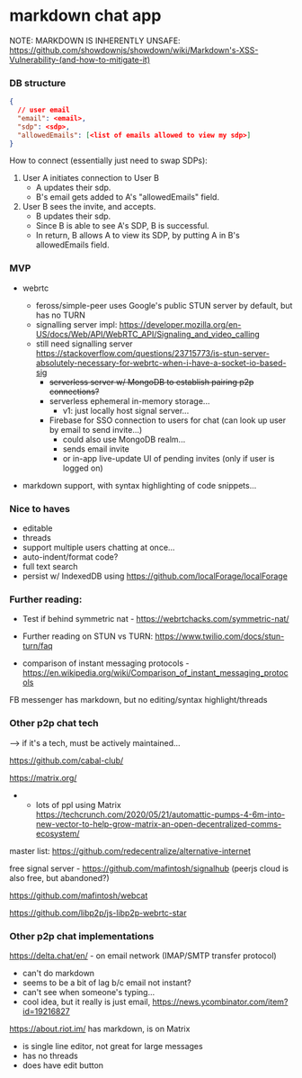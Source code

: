# markdown chat app

NOTE: MARKDOWN IS INHERENTLY UNSAFE:
https://github.com/showdownjs/showdown/wiki/Markdown's-XSS-Vulnerability-(and-how-to-mitigate-it)

### DB structure

```json
{
  // user email
  "email": <email>,
  "sdp": <sdp>,
  "allowedEmails": [<list of emails allowed to view my sdp>]
}
```

How to connect (essentially just need to swap SDPs):

1. User A initiates connection to User B
   - A updates their sdp.
   - B's email gets added to A's "allowedEmails" field.
2. User B sees the invite, and accepts.
   - B updates their sdp.
   - Since B is able to see A's SDP, B is successful.
   - In return, B allows A to view its SDP, by putting A in B's allowedEmails field.

### MVP

- webrtc

  - feross/simple-peer uses Google's public STUN server by default, but has no TURN
  - signalling server impl: https://developer.mozilla.org/en-US/docs/Web/API/WebRTC_API/Signaling_and_video_calling
  - still need signalling server https://stackoverflow.com/questions/23715773/is-stun-server-absolutely-necessary-for-webrtc-when-i-have-a-socket-io-based-sig
    - ~~serverless server w/ MongoDB to establish pairing p2p connections?~~
    - serverless ephemeral in-memory storage...
      - v1: just locally host signal server...
    - Firebase for SSO connection to users for chat (can look up user by email to send invite...)
      - could also use MongoDB realm...
      - sends email invite
      - or in-app live-update UI of pending invites (only if user is logged on)

- markdown support, with syntax highlighting of code snippets...

### Nice to haves

- editable
- threads
- support multiple users chatting at once...
- auto-indent/format code?
- full text search
- persist w/ IndexedDB using https://github.com/localForage/localForage

### Further reading:

- Test if behind symmetric nat - https://webrtchacks.com/symmetric-nat/

- Further reading on STUN vs TURN: https://www.twilio.com/docs/stun-turn/faq

- comparison of instant messaging protocols - https://en.wikipedia.org/wiki/Comparison_of_instant_messaging_protocols

FB messenger has markdown, but no editing/syntax highlight/threads

### Other p2p chat tech

--> if it's a tech, must be actively maintained...

https://github.com/cabal-club/

https://matrix.org/

- - lots of ppl using Matrix https://techcrunch.com/2020/05/21/automattic-pumps-4-6m-into-new-vector-to-help-grow-matrix-an-open-decentralized-comms-ecosystem/

master list: https://github.com/redecentralize/alternative-internet

free signal server - https://github.com/mafintosh/signalhub (peerjs cloud is also free, but abandoned?)

https://github.com/mafintosh/webcat

https://github.com/libp2p/js-libp2p-webrtc-star

### Other p2p chat implementations

https://delta.chat/en/ - on email network (IMAP/SMTP transfer protocol)

- can't do markdown
- seems to be a bit of lag b/c email not instant?
- can't see when someone's typing...
- cool idea, but it really is just email, https://news.ycombinator.com/item?id=19216827

https://about.riot.im/ has markdown, is on Matrix

- is single line editor, not great for large messages
- has no threads
- does have edit button
